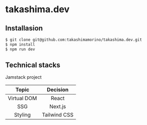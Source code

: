 # takashima.dev

## Installasion

```bash
$ git clone git@github.com:takashimamorino/takashima.dev.git
$ npm install
$ npm run dev
```

## Technical stacks

Jamstack project

|    Topic    |   Decision   |
| :---------: | :----------: |
| Virtual DOM |    React     |
|     SSG     |   Next.js    |
|   Styling   | Tailwind CSS |
